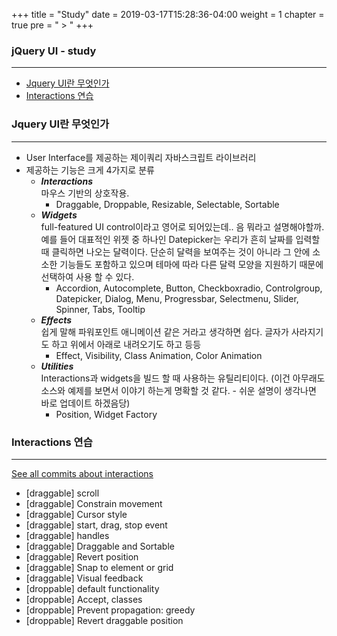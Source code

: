 +++
title = "Study"
date = 2019-03-17T15:28:36-04:00
weight = 1
chapter = true
pre = " > "
+++

### jQuery UI - study
***

+ [Jquery UI란 무엇인가](#jqueryui_intro)
+ [Interactions 연습](#jqueryui_interactions)


<a name="jqueryui_intro"></a>
### Jquery UI란 무엇인가
___

+ User Interface를 제공하는 제이쿼리 자바스크립트 라이브러리
+ 제공하는 기능은 크게 4가지로 분류
    - ***Interactions*** <br />
        마우스 기반의 상호작용.
        - Draggable, Droppable, Resizable, Selectable, Sortable
    - ***Widgets***<br />
        full-featured UI control이라고 영어로 되어있는데.. 음 뭐라고 설명해야할까. 예를 들어 대표적인 위젯 중 하나인 Datepicker는 우리가 흔히 날짜를 입력할때 클릭하면 나오는 달력이다. 단순히 달력을 보여주는 것이 아니라 그 안에 소소한 기능들도 포함하고 있으며 테마에 따라 다른 달력 모양을 지원하기 때문에 선택하여 사용 할 수 있다.
        - Accordion, Autocomplete, Button, Checkboxradio, Controlgroup, Datepicker, Dialog, Menu, Progressbar, Selectmenu, Slider, Spinner, Tabs, Tooltip
    - ***Effects***<br />
        쉽게 말해 파워포인트 애니메이션 같은 거라고 생각하면 쉽다. 글자가 사라지기도 하고 위에서 아래로 내려오기도 하고 등등
        - Effect, Visibility, Class Animation, Color Animation
    - ***Utilities***<br />
        Interactions과 widgets을 빌드 할 때 사용하는 유틸리티이다. (이건 아무래도 소스와 예제를 보면서 이야기 하는게 명확할 것 같다. - 쉬운 설명이 생각나면 바로 업데이트 하겠음당)
        - Position, Widget Factory


<a name="jqueryui_interactions"></a>
### Interactions 연습
___

[See all commits about interactions](https://github.com/AreumAn/jquery_ui_study/commits/interactions)

- [draggable] scroll
- [draggable] Constrain movement
- [draggable] Cursor style
- [draggable] start, drag, stop event
- [draggable] handles
- [draggable] Draggable and Sortable
- [draggable] Revert position
- [draggable] Snap to element or grid
- [draggable] Visual feedback
- [droppable] default functionality
- [droppable] Accept, classes
- [droppable] Prevent propagation: greedy
- [droppable] Revert draggable position

<!--  http://learn.jquery.com/jquery-ui/widget-factory/classes-option/   -->



